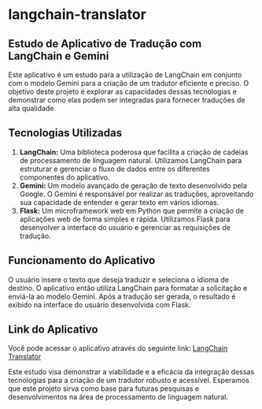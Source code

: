# langchain-translator

## Estudo de Aplicativo de Tradução com LangChain e Gemini

Este aplicativo é um estudo para a utilização de LangChain em conjunto com o modelo Gemini para a criação de um tradutor eficiente e preciso. O objetivo deste projeto é explorar as capacidades dessas tecnologias e demonstrar como elas podem ser integradas para fornecer traduções de alta qualidade.

## Tecnologias Utilizadas

1. **LangChain:** Uma biblioteca poderosa que facilita a criação de cadeias de processamento de linguagem natural. Utilizamos LangChain para estruturar e gerenciar o fluxo de dados entre os diferentes componentes do aplicativo.
2. **Gemini:** Um modelo avançado de geração de texto desenvolvido pela Google. O Gemini é responsável por realizar as traduções, aproveitando sua capacidade de entender e gerar texto em vários idiomas.
3. **Flask:** Um microframework web em Python que permite a criação de aplicações web de forma simples e rápida. Utilizamos Flask para desenvolver a interface do usuário e gerenciar as requisições de tradução.

## Funcionamento do Aplicativo

O usuário insere o texto que deseja traduzir e seleciona o idioma de destino. O aplicativo então utiliza LangChain para formatar a solicitação e enviá-la ao modelo Gemini. Após a tradução ser gerada, o resultado é exibido na interface do usuário desenvolvida com Flask.

## Link do Aplicativo

Você pode acessar o aplicativo através do seguinte link: [LangChain Translator](https://polygotgemini-a209b9a9f9c4.herokuapp.com/)

Este estudo visa demonstrar a viabilidade e a eficácia da integração dessas tecnologias para a criação de um tradutor robusto e acessível. Esperamos que este projeto sirva como base para futuras pesquisas e desenvolvimentos na área de processamento de linguagem natural.
